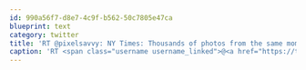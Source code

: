 ```yaml
---
id: 990a56f7-d8e7-4c9f-b562-50c7805e47ca
blueprint: text
category: twitter
title: 'RT @pixelsavvy: NY Times: Thousands of photos from the same moment in time http://nyti.ms/cfGady #fascinating'
caption: 'RT <span class="username username_linked">@<a href="https://twitter.com/pixelsavvy" title="pixel savvy">pixelsavvy</a></span>: NY Times: Thousands of photos from the same moment in time http://nyti.ms/cfGady <span class="hashtag hashtag_local">#<a href="http://tweettemp.darylchymko.ca/?tag=fascinating">fascinating</a>'
---
```


